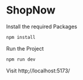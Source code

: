 # ShopNow

Install the required Packages

```js
npm install
```

Run the Project

```js
npm run dev
```

Visit http;//localhost:5173/
